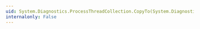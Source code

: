 ```yaml
---
uid: System.Diagnostics.ProcessThreadCollection.CopyTo(System.Diagnostics.ProcessThread[],System.Int32)
internalonly: False
---
```

